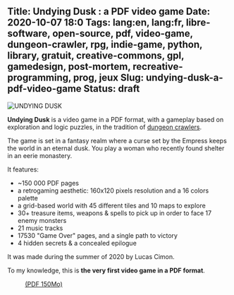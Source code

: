 Title: Undying Dusk : a PDF video game
Date: 2020-10-07 18:0
Tags: lang:en, lang:fr, libre-software, open-source, pdf, video-game, dungeon-crawler, rpg, indie-game, python, library, gratuit, creative-commons, gpl, gamedesign, post-mortem, recreative-programming, prog, jeux
Slug: undying-dusk-a-pdf-video-game
Status: draft
---
<!-- à partager sur :
- [ ] author: Clint Bellanger
- [ ] oujevipo, warpdoor & cie
- [ ] forum.canardpc.com
- [ ] subReddits: r/pdf, r/gaming, r/games, r/gamedev, r/IndieGaming, r/IndieDev, r/playmygame, r/freegames
- [ ] Sumatra PDF
- [ ] famille Cesbron, Thomas G & ses potes
- [ ] bruno bord
- [ ] Michael Bourhis, Fabrice Descombes -> https://www.filfre.net/2015/12/dungeon-master-part-1-the-making-of/
- [ ] thierry.fetiveau@gmail.com
- [ ] envoyer version PDF à Thib pour tester sur smartphone + msg HackerNews
- [ ] LinkedIn
- [ ] https://adventuregamers.com
- [ ] http://hu-mu.blogspot.com en mode HUMBLE
post write-up:
- [ ] subReddits: r/python, r/programming
- [ ] linux fr ?
- [ ] collègues, dont Michaël Bouris & son beauf fan de JV/jdr
- [ ] Emily F & other Irish people
-->

![UNDYING DUSK](images/2020/10/undying-dusk-title.png)

**Undying Dusk** is a video game in a PDF format,
with a gameplay based on exploration and logic puzzles,
in the tradition of [dungeon crawlers](https://en.wikipedia.org/wiki/Dungeon_crawl#Video_games).

The game is set in a fantasy realm where a curse set by the Empress keeps the world in an eternal dusk.
You play a woman who recently found shelter in an eerie monastery.

It features:

- ~150 000 PDF pages
- a retrogaming aesthetic: 160x120 pixels resolution and a 16 colors palette
- a grid-based world with 45 different tiles and 10 maps to explore
- 30+ treasure items, weapons & spells to pick up in order to face 17 enemy monsters
- 21 music tracks
- 17530 "Game Over" pages, and a single path to victory
- 4 hidden secrets & a concealed epilogue

It was made during the summer of 2020 by Lucas Cimon.

To my knowledge, this is **the very first video game in a PDF format**.

<a href="https://github.com/Lucas-C/undying-dusk/releases/download/v0.9.1/undying-dusk.pdf" download>
  <figure>
    <img alt="" src="images/2020/10/pdf-icon.png">
    <figcaption>(PDF 150Mo)</figcaption>
  </figure>
</a>

<!-- Autres idées:
_Le crépuscule de l'héroïne_
+ combats, non euclidean maze, highscores...
+ GIF
+ use Boxy-Bold.ttf

mention FLOSS & GitHub link
~3K lines of Python code in 27 files

donation: itch.io

ajouts / changements comparé à l'original à mentionner:
- monsters do NOT appear randomly, but in a predefined way
- there is no sleeping, that restore HP & MP + create "save points"
- monster arrival animations are missing
* moins de gold farming / backtracking
* use content hidden in original sources: 2 monsters & extra equipment (swords & armor)

<!--
## 2nd technical write-up post:

**Concept**: build a PDF that could be played as a video game
Inspiration: [Table Ronde n°1 de la CyberConv 2020](http://www.cyberconv1.com/#programme).
Then I thought: what could be emulated with an interactive PDF? A maze game!

Other video game inspirations: Dungeon Master, Eye of the Beholder, Legend of Grimrock, Moonshades...

mécanisme d'itérations des états & level design progressif avec contrainte (single path)
avec checkpoints
-> le programme assure de l'existence d'une unique solution

graphics:
- Gimp & xcf
- palette DawnBringer

pyfpdf

PDF Checker in CI

accessibility...

optims
- comment gen_pdf.py output of resourrces vs pages size

trucs que j'ai appris :
* le format PDF c'est pas si pire, mais dur de trouver des exemples de PDF valides pour chaque feature...
* PDF readers aren't very fast at rendering basic stuff (comparo ?)

https://xcvgsystems.com/static/adventure/

use ascii map screenshot

### gamedesign

no more than 4 rounds of combat

initial feedbacks: minimap needed, + combat tutorial, give backspace hint faster

puzzles that did not go well...
- goblin hord
- sokoban
- CTRL+F

# Storywriting
Books : really useful
-->